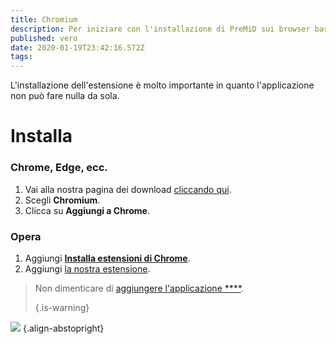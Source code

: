 ```yaml
---
title: Chromium
description: Per iniziare con l'installazione di PreMiD sui browser basati su Chromeium
published: vero
date: 2020-01-19T23:42:16.572Z
tags:
---
```


L'installazione dell'estensione è molto importante in quanto l'applicazione non può fare nulla da sola.

# Installa
### Chrome, Edge, ecc.
1. Vai alla nostra pagina dei download [cliccando qui](https://premid.app/downloads).
2. Scegli **Chromium**.
3. Clicca su **Aggiungi a Chrome**.

### Opera
1. Aggiungi **[Installa estensioni di Chrome](https://addons.opera.com/en/extensions/details/install-chrome-extensions/)**.
2. Aggiungi [la nostra estensione](https://premid.app/downloads).

> Non dimenticare di [aggiungere l'applicazione ****](/install). 
> 
> {.is-warning}

![](https://img.icons8.com/color/2x/chrome.png) {.align-abstopright}